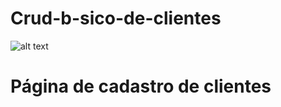 # Crud-b-sico-de-clientes
 
 ![alt text]( https://user-images.githubusercontent.com/64666399/179353063-0ddcf775-6bc8-4f8c-88ac-f93b04f9642d.png)
# Página de cadastro de clientes

